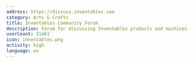 ```yaml
---
address: https://discuss.inventables.com
category: Arts & Crafts
title: Inventables Community Forum
description: Forum for discussing Inventables products and machines
userCount: 31461
icon: inventables.png
activity: high
language: en
---
```

